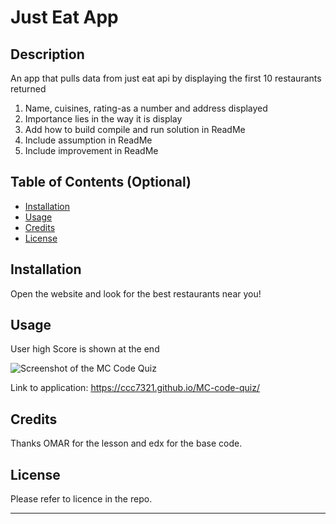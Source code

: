 # Just Eat App

## Description

An app that pulls data from just eat api by displaying the first 10 restaurants returned

1. Name, cuisines, rating-as a number and address displayed
2. Importance lies in the way it is display
3. Add how to build compile and run solution in ReadMe
4. Include assumption in ReadMe
5. Include improvement in ReadMe

## Table of Contents (Optional)

- [Installation](#installation)
- [Usage](#usage)
- [Credits](#credits)
- [License](#license)

## Installation

Open the website and look for the best restaurants near you!

## Usage

User high Score is shown at the end

![Screenshot of the MC Code Quiz](./assets/img/IMG-001.png)

Link to application: https://ccc7321.github.io/MC-code-quiz/

## Credits

Thanks OMAR for the lesson and edx for the base code.

## License

Please refer to licence in the repo.

---
